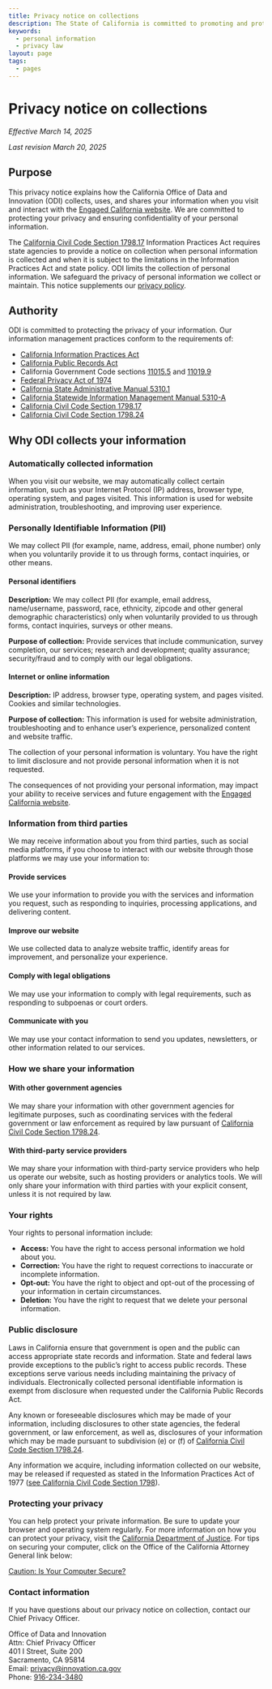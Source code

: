 ```yaml
---
title: Privacy notice on collections
description: The State of California is committed to promoting and protecting the privacy rights of individuals.
keywords:
  - personal information
  - privacy law
layout: page
tags:
  - pages
---
```

# Privacy notice on collections

*Effective March 14, 2025*

*Last revision March 20, 2025*

## Purpose

This privacy notice explains how the California Office of Data and Innovation (ODI) collects, uses, and shares your information when you visit and interact with the [Engaged California website](/). We are committed to protecting your privacy and ensuring confidentiality of your personal information. 

The [California Civil Code Section 1798.17](https://leginfo.legislature.ca.gov/faces/codes_displaySection.xhtml?lawCode=CIV&sectionNum=1798.17.) Information Practices Act requires state agencies to provide a notice on collection when personal information is collected and when it is subject to the limitations in the Information Practices Act and state policy. ODI limits the collection of personal information. We safeguard the privacy of personal information we collect or maintain. This notice supplements our [privacy policy](/privacy). 


## Authority

ODI is committed to protecting the privacy of your information. Our information management practices conform to the requirements of:

- [California Information Practices Act](https://leginfo.legislature.ca.gov/faces/codes_displayexpandedbranch.xhtml?tocCode=CIV\&division=3.\&title=1.8.\&part=4.\&chapter=1.\&article=)
- [California Public Records Act](https://leginfo.legislature.ca.gov/faces/codes_displayexpandedbranch.xhtml?tocCode=GOV\&division=10.\&title=1.\&part=\&chapter=\&article=)
- California Government Code sections [11015.5](https://leginfo.legislature.ca.gov/faces/codes_displaySection.xhtml?lawCode=GOV\&sectionNum=11015.5.) and [11019.9](https://leginfo.legislature.ca.gov/faces/codes_displaySection.xhtml?lawCode=GOV\&sectionNum=11019.9.)
- [Federal Privacy Act of 1974](https://www.justice.gov/opcl/privacy-act-1974)
- [California State Administrative Manual 5310.1](https://www.dgs.ca.gov/Resources/SAM/TOC/5300/5310-1)
- [California Statewide Information Management Manual 5310-A](https://cdt.ca.gov/wp-content/uploads/2018/01/SIMM-5310_A.pdf)
- [California Civil Code Section 1798.17](https://leginfo.legislature.ca.gov/faces/codes_displaySection.xhtml?lawCode=CIV\&sectionNum=1798.17.)
- [California Civil Code Section 1798.24](https://leginfo.legislature.ca.gov/faces/codes_displaySection.xhtml?lawCode=CIV&sectionNum=1798.24.)


## Why ODI collects your information

### Automatically collected information

When you visit our website, we may automatically collect certain information, such as your Internet Protocol (IP) address, browser type, operating system, and pages visited. This information is used for website administration, troubleshooting, and improving user experience.


### Personally Identifiable Information (PII) 

We may collect PII (for example, name, address, email, phone number) only when you voluntarily provide it to us through forms, contact inquiries, or other means.

#### Personal identifiers

**Description:** We may collect PII (for example, email address, name/username, password, race, ethnicity, zipcode and other general demographic characteristics) only when voluntarily provided to us through forms, contact inquiries, surveys or other means.

**Purpose of collection:** Provide services that include communication, survey completion, our services; research and development; quality assurance; security/fraud and to comply with our legal obligations.
    
#### Internet or online information

**Description:** IP address, browser type, operating system, and pages visited. Cookies and similar technologies.
    
**Purpose of collection:** This information is used for website administration, troubleshooting and to enhance user’s experience, personalized content and website traffic.

The collection of your personal information is voluntary. You have the right to limit disclosure and not provide personal information when it is not requested.

The consequences of not providing your personal information, may impact your ability to receive services and future engagement with the [Engaged California website](/).


### Information from third parties

We may receive information about you from third parties, such as social media platforms, if you choose to interact with our website through those platforms we may use your information to: 

#### Provide services

We use your information to provide you with the services and information you request, such as responding to inquiries, processing applications, and delivering content.

#### Improve our website

We use collected data to analyze website traffic, identify areas for improvement, and personalize your experience.

#### Comply with legal obligations

We may use your information to comply with legal requirements, such as responding to subpoenas or court orders.

#### Communicate with you

We may use your contact information to send you updates, newsletters, or other information related to our services. 


### How we share your information

#### With other government agencies

We may share your information with other government agencies for legitimate purposes, such as coordinating services with the federal government or law enforcement as required by law pursuant of [California Civil Code Section 1798.24](https://leginfo.legislature.ca.gov/faces/codes_displaySection.xhtml?lawCode=CIV\&sectionNum=1798.24.).

#### With third-party service providers

We may share your information with third-party service providers who help us operate our website, such as hosting providers or analytics tools. We will only share your information with third parties with your explicit consent, unless it is not required by law. 


### Your rights

Your rights to personal information include:

* **Access:** You have the right to access personal information we hold about you.
* **Correction:** You have the right to request corrections to inaccurate or incomplete information.
* **Opt-out:** You have the right to object and opt-out of the processing of your information in certain circumstances. 
* **Deletion:** You have the right to request that we delete your personal information.


### Public disclosure

Laws in California ensure that government is open and the public can access appropriate state records and information. State and federal laws provide exceptions to the public’s right to access public records. These exceptions serve various needs including maintaining the privacy of individuals. Electronically collected personal identifiable information is exempt from disclosure when requested under the California Public Records Act.

Any known or foreseeable disclosures which may be made of your information, including disclosures to other state agencies, the federal government, or law enforcement, as well as, disclosures of your information which may be made pursuant to subdivision (e) or (f) of [California Civil Code Section 1798.24](https://leginfo.legislature.ca.gov/faces/codes_displaySection.xhtml?lawCode=CIV&sectionNum=1798.24.).

Any information we acquire, including information collected on our website, may be released if requested as stated in the Information Practices Act of 1977 ([see California Civil Code Section 1798](https://leginfo.legislature.ca.gov/faces/codes_displayexpandedbranch.xhtml?tocCode=CIV&division=3.&title=1.8.&part=4.&chapter=1.&article=)).


### Protecting your privacy

You can help protect your private information. Be sure to update your browser and operating system regularly. 
For more information on how you can protect your privacy, visit the [California Department of Justice](https://oag.ca.gov/privacy/facts/online-privacy/computer-secure). For tips on securing your computer, click on the Office of the California Attorney General link below:

[Caution: Is Your Computer Secure?](https://oag.ca.gov/sites/all/files/agweb/pdfs/privacy/computer_secure.pdf)


### Contact information

If you have questions about our privacy notice on collection, contact our Chief Privacy Officer.

Office of Data and Innovation<br>
Attn: Chief Privacy Officer<br>
401 I Street, Suite 200<br>
Sacramento, CA 95814<br>
Email: [privacy@innovation.ca.gov](mailto:privacy@innovation.ca.gov)<br>
Phone: [916-234-3480](tel:916-234-3480)<br>
